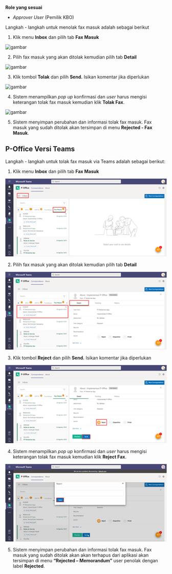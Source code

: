 **Role yang sesuai**

- *Approver User* (Pemilik KBO)

Langkah - langkah untuk menolak fax masuk adalah sebagai berikut

1. Klik menu **Inbox** dan pilih tab **Fax Masuk**

![gambar](SC_FaxMasuk/FM15.png)

2. Pilih fax masuk yang akan ditolak kemudian pilih tab **Detail**

![gambar](SC_FaxMasuk/FM16.png)

3. Klik tombol **Tolak** dan pilih **Send.** Isikan komentar jika diperlukan

![gambar](SC_FaxMasuk/FM17.png)

4. Sistem menampilkan *pop up* konfirmasi dan *user* harus mengisi keterangan tolak fax masuk kemudian klik **Tolak Fax**.

![gambar](SC_FaxMasuk/FM18.png)

5. Sistem menyimpan perubahan dan informasi tolak fax masuk. Fax masuk yang sudah ditolak akan tersimpan di menu **Rejected - Fax Masuk**.

## **P-Office Versi Teams**

Langkah - langkah untuk tolak fax masuk via Teams adalah sebagai berikut:

1. Klik menu **Inbox** dan pilih tab **Fax Masuk**

![gambar](FaxMasuk/FM_Teams/FM15.png)

2. Pilih fax masuk yang akan ditolak kemudian pilih tab **Detail**

![gambar](FaxMasuk/FM_Teams/FM16.png)

3. Klik tombol **Reject** dan pilih **Send.** Isikan komentar jika diperlukan

![gambar](FaxMasuk/FM_Teams/FM17.png)

4. Sistem menampilkan *pop up* konfirmasi dan *user* harus mengisi keterangan tolak fax masuk kemudian klik **Reject Fax**.

![gambar](FaxMasuk/FM_Teams/FM18.png)

5.	Sistem menyimpan perubahan dan informasi tolak fax masuk. Fax masuk yang sudah ditolak akan akan terhapus dari aplikasi akan tersimpan di menu **“Rejected – Memorandum”** user penolak dengan label **Rejected**.